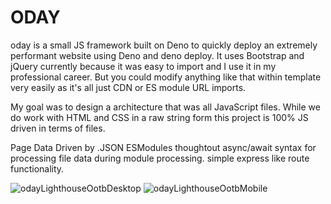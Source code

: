 # ODAY
oday is a small JS framework built on Deno to quickly deploy an extremely performant website using Deno and deno deploy. It uses Bootstrap and jQuery currently
because it was easy to import and I use it in my professional career. But you could modify anything like that within template very easily as it's all just CDN or ES module URL imports.

My goal was to design a architecture that was all JavaScript files. While we do work with HTML and CSS in a raw string form this project is 100% JS driven in terms of files.

Page Data Driven by .JSON
ESModules thoughtout
async/await syntax for processing file data during module processing.
simple express like route functionality.

![odayLighthouseOotbDesktop](https://user-images.githubusercontent.com/23381860/173934171-1b4990c8-63d3-486b-96c2-1b129a68d6c3.png)
![odayLighthouseOotbMobile](https://user-images.githubusercontent.com/23381860/173934172-7aca42c4-fff6-40f7-8875-1767a23ec3d4.png)
